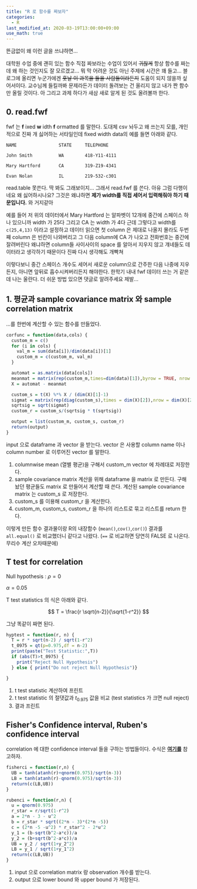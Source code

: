 ```yaml
---
title: "R 로 함수를 짜보자"
categories:
  - R
last_modified_at: 2020-03-19T13:00:00+09:00
use_math: true
---
```


뜬금없이 왜 이런 글을 쓰냐하면...

대학원 수업 중에 괜히 있는 함수 직접 짜보라는 수업이 있어서 ~~귀찮게~~ 항상 함수를 짜는데 왜 하는 것인지도 잘 모르겠고... 뭐 막 어려운 것도 아닌 주제에 시간은 꽤 들고... 블로그에 올리면 누군가에겐 ~~훗날 이 과목을 들을 사람들이라든지~~ 도움이 되지 않을까 싶어서이다. 교수님께 들킬까봐 문제라든가 데이터 돌려보는 건 올리지 않고 내가 짠 함수만 올릴 것이다. 아 그리고 과제 하다가 새삼 새로 알게 된 것도 올려볼까 한다.

## 0. read.fwf
fwf 는 **f** ixed **w** idth **f** ormatted 를 말한다. 도대체 csv 놔두고 왜 쓰는지 모를, 개인적으로 진짜 개 싫어하는 서타일인데 fixed width data의 예를 들면 아래와 같다.

```
NAME                STATE     TELEPHONE  

John Smith          WA        418-Y11-4111

Mary Hartford       CA        319-Z19-4341

Evan Nolan          IL        219-532-c301
```

read.table 못쓴다. 딱 봐도 그래보이지... 그래서 read.fwf 를 쓴다. 아유 그럼 다행이네요 왜 싫어하시나요? 그것은 왜냐하면 **제가 width를 직접 세어서 입력해줘야 하기 때문입니다.** 와 거지같아

예를 들어 저 위의 데이터에서 Mary Hartford 는 알파벳이 12개에 중간에 스페이스 하나 있으니까 width 가 25다 그리고 CA 는 width 가 4다 근데 그렇다고 width를 `c(25,4,13)` 이라고 설정하고 데이터 읽으면 첫 column 은 제대로 나올지 몰라도 두번째 column 은 빈칸이 나와버리고 그 다음 column에 CA 가 나오고 전화번호는 중간에 잘려버린다 왜냐하면 column들 사이사이의 space 를 알아서 지우지 않고 걔네들도 데이터라고 생각하기 때문이다 진짜 다시 생각해도 개빡쳐

이렇다보니 중간 스페이스 개수도 세어서 새로운 column으로 간주한 다음 나중에 지우든지, 아니면 앞뒤로 흡수시켜버리든지 해야한다. 한학기 내내 fwf 데이터 쓰는 거 같은데 나는 울란다. 더 쉬운 방법 있으면 댓글로 알려주세요 제발...


## 1. 평균과 sample covariance matrix 와 sample correlation matrix

...를 한번에 계산할 수 있는 함수를 만들었다.

```r
corfunc = function(data,cols) {
  custom_m = c()
  for (i in cols) {
    val_m = sum(data[i])/dim(data[i])[1]
    custom_m = c(custom_m, val_m)
  }

  automat = as.matrix(data[cols])
  meanmat = matrix(rep(custom_m,times=dim(data)[1]),byrow = TRUE, nrow = dim(data)[1])
  X = automat - meanmat

  custom_s = t(X) %*% X / (dim(X)[1]-1)
  sigmat = matrix(rep(diag(custom_s),times = dim(X)[2]),nrow = dim(X)[2])
  sqrtsig = sqrt(sigmat)
  custom_r = custom_s/(sqrtsig * t(sqrtsig))

  output = list(custom_m, custom_s, custom_r)
  return(output)
}
```

input 으로 dataframe 과 vector 을 받는다. vector 은 사용할 column name 이나 column number 로 이루어진 vector 를 말한다.

1. columnwise mean (열별 평균)을 구해서 custom_m vector 에 차례대로 저장한다.
2. sample covariance matrix 계산을 위해 dataframe 을 matrix 로 만든다. 구해놨던 평균들도 matrix 로 만들어서 계산할 때 쓴다. 계산된 sample covariance matrix 는 custom_s 로 저장한다.
3. custom_s 를 이용해 custom_r 을 계산한다.
4. custom_m, custom_s, custom_r 을 하나의 리스트로 묶고 리스트를 return 한다.

이렇게 만든 함수 결과물이랑 R의 내장함수 (`mean()`,`cov()`,`cor()`) 결과를 `all.equal()` 로 비교했더니 같다고 나왔다. (`==` 로 비교하면 당연히 FALSE 로 나온다. 무리수 계산 오차때문에)

## T test for correlation

Null hypothesis : $\rho = 0$

$\alpha=0.05$

T test statistics 의 식은 아래와 같다.

$$
T = \frac{r \sqrt{n-2}}{\sqrt{1-r^2}}
$$

그냥 똑같이 짜면 된다.

```r
hyptest = function(r, n) {
  T = r * sqrt(n-2) / sqrt(1-r^2)
  t_0975 = qt(p=0.975,df = n-2)
  print(paste("Test Statistic:",T))
  if (abs(T)>t_0975) {
    print("Reject Null Hypothesis")
  } else { print("Do not reject Null Hypothesis")}

}
```

1. t test statistic 계산하여 프린트
2. t test statistic 의 절댓값과 $t_{0.975}$ 값을 비교 (test statistics 가 크면 null reject)
3. 결과 프린트

## Fisher's Confidence interval, Ruben's confidence interval

correlation 에 대한 confidence interval 들을 구하는 방법들이다. 수식은 [**여기를**](http://www.fon.hum.uva.nl/praat/manual/Correlation__Confidence_intervals___.html) 참고하자.

```r
fisherci = function(r,n) {
  UB = tanh(atanh(r)+qnorm(0.975)/sqrt(n-3))
  LB = tanh(atanh(r)-qnorm(0.975)/sqrt(n-3))
  return(c(LB,UB))
}

rubenci = function(r,n) {
  u = qnorm(0.975)
  r_star = r/sqrt(1-r^2)
  a = 2*n - 3 - u^2
  b = r_star * sqrt((2*n - 3)*(2*n -5))
  c = (2*n -5 -u^2) * r_star^2 - 2*u^2
  y_1 = (b-sqrt(b^2-a*c))/a
  y_2 = (b+sqrt(b^2-a*c))/a
  UB = y_2 / sqrt(1+y_2^2)
  LB = y_1 / sqrt(1+y_1^2)
  return(c(LB,UB))
}
```

1. input 으로 correlation matrix 랑 observation 개수를 받는다.
2. output 으로 lower bound 와 upper bound 가 저장된다.
